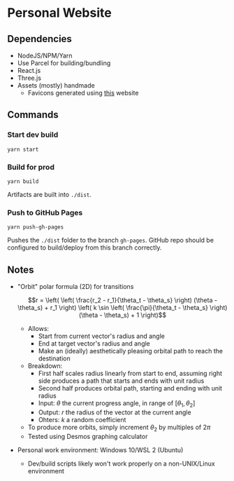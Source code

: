 # Personal Website

## Dependencies

- NodeJS/NPM/Yarn
- Use Parcel for building/bundling
- React.js
- Three.js
- Assets (mostly) handmade
  - Favicons generated using [this](https://realfavicongenerator.net/) website

## Commands

### Start dev build

```
yarn start
```

### Build for prod

```
yarn build
```

Artifacts are built into `./dist`.

### Push to GitHub Pages

```
yarn push-gh-pages
```

Pushes the `./dist` folder to the branch `gh-pages`. GitHub repo should be configured to build/deploy from this branch correctly.

## Notes

- "Orbit" polar formula (2D) for transitions

  $$r = \left( \left( \frac{r_2 - r_1}{\theta_t - \theta_s} \right) (\theta - \theta_s) + r_1 \right) \left( k \sin \left( \frac{\pi}{\theta_t - \theta_s} \right) (\theta - \theta_s) + 1 \right)$$

  - Allows:
    - Start from current vector's radius and angle
    - End at target vector's radius and angle
    - Make an (ideally) aesthetically pleasing orbital path to reach the destination
  - Breakdown:
    - First half scales radius linearly from start to end, assuming right side produces a path that starts and ends with unit radius
    - Second half produces orbital path, starting and ending with unit radius
    - Input: $\theta$ the current progress angle, in range of $[\theta_1, \theta_2]$
    - Output: $r$ the radius of the vector at the current angle
    - Ohters: $k$ a random coefficient
  - To produce more orbits, simply increment $\theta_2$ by multiples of $2\pi$
  - Tested using Desmos graphing calculator

- Personal work environment: Windows 10/WSL 2 (Ubuntu)
  - Dev/build scripts likely won't work properly on a non-UNIX/Linux environment
